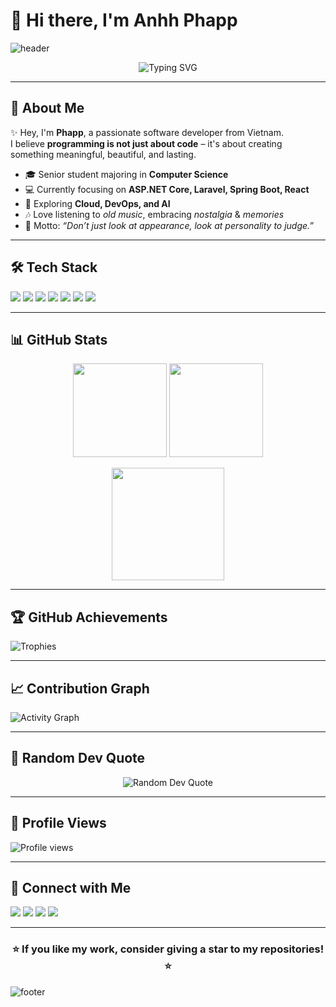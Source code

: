 # 👋 Hi there, I'm Anhh Phapp  

![header](https://capsule-render.vercel.app/api?type=waving&color=gradient&height=160&section=header&text=Welcome+to+AnhhPhapp's+World!&fontSize=35&fontAlignY=35)

<div align="center">
  <img src="https://readme-typing-svg.herokuapp.com?font=Fira+Code&size=22&duration=3000&pause=1000&color=FF6EC7&center=true&vCenter=true&width=600&lines=Software+Developer;Backend+Engineer;Tech+Explorer;Old+Music+Lover;Always+Learning+New+Things" alt="Typing SVG" />
</div>

---

## 🌟 About Me
✨ Hey, I'm **Phapp**, a passionate software developer from Vietnam.  
I believe **programming is not just about code** – it's about creating something meaningful, beautiful, and lasting.  

- 🎓 Senior student majoring in **Computer Science**  
- 💻 Currently focusing on **ASP.NET Core, Laravel, Spring Boot, React**  
- 🌱 Exploring **Cloud, DevOps, and AI**  
- 🎶 Love listening to *old music*, embracing *nostalgia* & *memories*  
- 🧩 Motto: *“Don’t just look at appearance, look at personality to judge.”*  

---

## 🛠 Tech Stack  

<p>
  <img src="https://img.shields.io/badge/.NET-512BD4?style=for-the-badge&logo=dotnet&logoColor=white"/>
  <img src="https://img.shields.io/badge/Laravel-FF2D20?style=for-the-badge&logo=laravel&logoColor=white"/>
  <img src="https://img.shields.io/badge/Spring%20Boot-6DB33F?style=for-the-badge&logo=spring-boot&logoColor=white"/>
  <img src="https://img.shields.io/badge/React-61DAFB?style=for-the-badge&logo=react&logoColor=black"/>
  <img src="https://img.shields.io/badge/MySQL-4479A1?style=for-the-badge&logo=mysql&logoColor=white"/>
  <img src="https://img.shields.io/badge/Git-F05032?style=for-the-badge&logo=git&logoColor=white"/>
  <img src="https://img.shields.io/badge/Visual%20Studio-5C2D91?style=for-the-badge&logo=visual-studio&logoColor=white"/>
</p>

---


## 📊 GitHub Stats
<p align="center">
  <img src="https://github-readme-stats.vercel.app/api?username=Anhphap2004&show_icons=true&theme=radical" height="150"/>
  <img src="https://github-readme-stats.vercel.app/api/top-langs/?username=Anhphap2004&layout=compact&theme=radical" height="150"/>
</p>

<p align="center">
  <img src="https://streak-stats.demolab.com?user=Anhphap2004&theme=radical" height="180"/>
</p>

---

## 🏆 GitHub Achievements
![Trophies](https://github-profile-trophy.vercel.app/?username=Anhphap2004&theme=radical&margin-w=10&margin-h=10&no-frame=true)

---

## 📈 Contribution Graph
![Activity Graph](https://github-readme-activity-graph.vercel.app/graph?username=Anhphap2004&theme=tokyo-night)

---

## 💭 Random Dev Quote  

<div align="center">
  <img src="https://quotes-github-readme.vercel.app/api?type=horizontal&theme=tokyonight" alt="Random Dev Quote" />
</div>

---


## 👀 Profile Views  

<p align="left"> 
  <img src="https://komarev.com/ghpvc/?username=Anhhphap2004&color=blueviolet&style=flat-square&label=Profile+Views" alt="Profile views" />
</p>

---

## 🤝 Connect with Me  

<p>
  <a href="https://facebook.com/AnhPhapp24" target="_blank"><img src="https://img.shields.io/badge/Facebook-1877f2?style=for-the-badge&logo=facebook&logoColor=white"/></a>
  <a href="https://www.instagram.com/anh_phap204" target="_blank"><img src="https://img.shields.io/badge/Instagram-E4405F?style=for-the-badge&logo=instagram&logoColor=white"/></a>
  <a href="mailto:yourmail@gmail.com"><img src="https://img.shields.io/badge/Gmail-d14836?style=for-the-badge&logo=gmail&logoColor=white"/></a>
  <a href="https://www.tiktok.com/@anhhphapp204"><img src="https://img.shields.io/badge/TikTok-000000?style=for-the-badge&logo=tiktok&logoColor=white"/></a>
</p>

---

<div align="center">
  <h3>⭐ If you like my work, consider giving a star to my repositories! ⭐</h3>
</div>

![footer](https://capsule-render.vercel.app/api?type=waving&color=gradient&height=120&section=footer)
